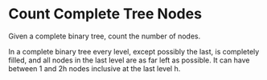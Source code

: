 # Count Complete Tree Nodes
Given a complete binary tree, count the number of nodes.

In a complete binary tree every level, except possibly the last, is completely
filled, and all nodes in the last level are as far left as possible. It can have
between 1 and 2h nodes inclusive at the last level h.
